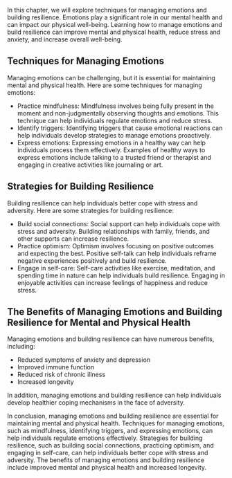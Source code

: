 
In this chapter, we will explore techniques for managing emotions and building resilience. Emotions play a significant role in our mental health and can impact our physical well-being. Learning how to manage emotions and build resilience can improve mental and physical health, reduce stress and anxiety, and increase overall well-being.

Techniques for Managing Emotions
--------------------------------

Managing emotions can be challenging, but it is essential for maintaining mental and physical health. Here are some techniques for managing emotions:

* Practice mindfulness: Mindfulness involves being fully present in the moment and non-judgmentally observing thoughts and emotions. This technique can help individuals regulate emotions and reduce stress.
* Identify triggers: Identifying triggers that cause emotional reactions can help individuals develop strategies to manage emotions proactively.
* Express emotions: Expressing emotions in a healthy way can help individuals process them effectively. Examples of healthy ways to express emotions include talking to a trusted friend or therapist and engaging in creative activities like journaling or art.

Strategies for Building Resilience
----------------------------------

Building resilience can help individuals better cope with stress and adversity. Here are some strategies for building resilience:

* Build social connections: Social support can help individuals cope with stress and adversity. Building relationships with family, friends, and other supports can increase resilience.
* Practice optimism: Optimism involves focusing on positive outcomes and expecting the best. Positive self-talk can help individuals reframe negative experiences positively and build resilience.
* Engage in self-care: Self-care activities like exercise, meditation, and spending time in nature can help individuals build resilience. Engaging in enjoyable activities can increase feelings of happiness and reduce stress.

The Benefits of Managing Emotions and Building Resilience for Mental and Physical Health
----------------------------------------------------------------------------------------

Managing emotions and building resilience can have numerous benefits, including:

* Reduced symptoms of anxiety and depression
* Improved immune function
* Reduced risk of chronic illness
* Increased longevity

In addition, managing emotions and building resilience can help individuals develop healthier coping mechanisms in the face of adversity.

In conclusion, managing emotions and building resilience are essential for maintaining mental and physical health. Techniques for managing emotions, such as mindfulness, identifying triggers, and expressing emotions, can help individuals regulate emotions effectively. Strategies for building resilience, such as building social connections, practicing optimism, and engaging in self-care, can help individuals better cope with stress and adversity. The benefits of managing emotions and building resilience include improved mental and physical health and increased longevity.
